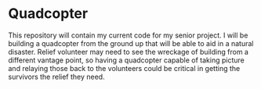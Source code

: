 # Quadcopter
This repository will contain my current code for my senior project. I will be building a quadcopter from the ground up that will be able to aid in a natural disaster. Relief volunteer may need to see the wreckage of building from a different vantage point, so having a quadcopter capable of taking picture and relaying those back to the volunteers could be critical in getting the survivors the relief they need.
